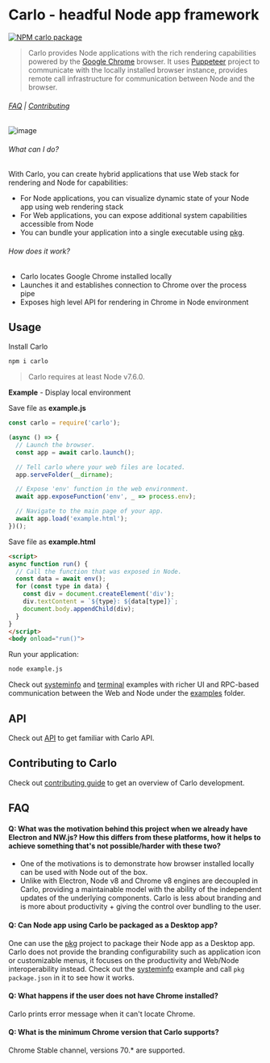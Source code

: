 # Carlo - headful Node app framework

<!-- [START badges] -->
[![NPM carlo package](https://img.shields.io/npm/v/carlo.svg)](https://npmjs.org/package/carlo)
<!-- [END badges] -->

> Carlo provides Node applications with the rich rendering capabilities powered by the [Google Chrome](https://www.google.com/chrome/) browser.
It uses [Puppeteer](https://github.com/GoogleChrome/puppeteer/) project to communicate with the locally installed browser instance, provides remote call infrastructure for communication between Node and the browser.

###### [FAQ](#faq) | [Contributing](https://github.com/GoogleChromeLabs/carlo/blob/master/CONTRIBUTING.md)

![image](https://user-images.githubusercontent.com/883973/47826256-0531fc80-dd34-11e8-9c8d-c1b93a6ba631.png)

<!-- [START usecases] -->
###### What can I do?

With Carlo, you can create hybrid applications that use Web stack for rendering and Node for capabilities:
- For Node applications, you can visualize dynamic state of your Node app using web rendering stack
- For Web applications, you can expose additional system capabilities accessible from Node
- You can bundle your application into a single executable using [pkg](https://github.com/zeit/pkg).

###### How does it work?

- Carlo locates Google Chrome installed locally
- Launches it and establishes connection to Chrome over the process pipe
- Exposes high level API for rendering in Chrome in Node environment

<!-- [END usecases] -->

<!-- [START getstarted] -->

## Usage

Install Carlo

```bash
npm i carlo
```

> Carlo requires at least Node v7.6.0.

**Example** - Display local environment

Save file as **example.js**

```js
const carlo = require('carlo');

(async () => {
  // Launch the browser.
  const app = await carlo.launch();

  // Tell carlo where your web files are located.
  app.serveFolder(__dirname);

  // Expose 'env' function in the web environment.
  await app.exposeFunction('env', _ => process.env);

  // Navigate to the main page of your app.
  await app.load('example.html');
})();
```

Save file as **example.html**

```html
<script>
async function run() {
  // Call the function that was exposed in Node.
  const data = await env();
  for (const type in data) {
    const div = document.createElement('div');
    div.textContent = `${type}: ${data[type]}`;
    document.body.appendChild(div);
  }
}
</script>
<body onload="run()">
```

Run your application:

```bash
node example.js
```

Check out [systeminfo](https://github.com/GoogleChromeLabs/carlo/tree/master/examples/systeminfo) and [terminal](https://github.com/GoogleChromeLabs/carlo/tree/master/examples/terminal) examples with richer UI and RPC-based communication between the Web and Node under the [examples](https://github.com/GoogleChromeLabs/carlo/tree/master/examples) folder.

<!-- [END getstarted] -->

## API

Check out [API](https://github.com/GoogleChromeLabs/carlo/blob/master/API.md) to get familiar with Carlo API.


## Contributing to Carlo

Check out [contributing guide](https://github.com/GoogleChromeLabs/carlo/blob/master/CONTRIBUTING.md) to get an overview of Carlo development.

<!-- [START faq] -->

## FAQ

#### Q: What was the motivation behind this project when we already have Electron and NW.js? How this differs from these platforms, how it helps to achieve something that's not possible/harder with these two?

- One of the motivations is to demonstrate how browser installed locally can be used with Node out of the box.
- Unlike with Electron, Node v8 and Chrome v8 engines are decoupled in Carlo, providing a maintainable model with the ability of the independent updates of the underlying components. Carlo is less about branding and is more about productivity + giving the control over bundling to the user.

#### Q: Can Node app using Carlo be packaged as a Desktop app?

One can use the [pkg](https://github.com/zeit/pkg) project to package their Node app as a Desktop app. Carlo does not provide the branding configurability such as application icon or customizable menus, it focuses on the productivity and Web/Node interoperability instead. Check out the [systeminfo](https://github.com/GoogleChromeLabs/carlo/tree/master/examples/systeminfo) example and call `pkg package.json` in it to see how it works.

#### Q: What happens if the user does not have Chrome installed?

Carlo prints error message when it can't locate Chrome.

#### Q: What is the minimum Chrome version that Carlo supports?

Chrome Stable channel, versions 70.* are supported.


<!-- [END faq] -->
